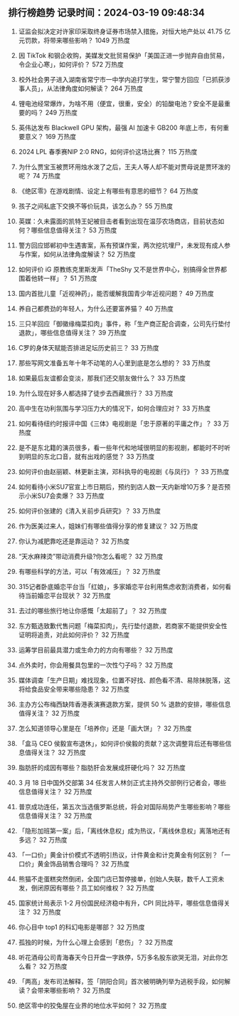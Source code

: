 
## 排行榜趋势 记录时间：2024-03-19 09:48:34
  
  1. 证监会拟决定对许家印采取终身证券市场禁入措施，对恒大地产处以 41.75 亿元罚款，将带来哪些影响？ 1049 万热度
    
  2. 因 TikTok 和钢企收购，美媒发文批贸易保护「美国正进一步抛弃自由贸易，令企业心寒」，如何评价？ 572 万热度
    
  3. 校外社会男子进入湖南省常宁市一中学内追打学生，常宁警方回应「已抓获涉事人员」，从法律角度如何解读？ 264 万热度
    
  4. 锂电池经常爆炸，为啥不用（便宜，很重，安全）的铅酸电池？安全不是最重要的吗？ 249 万热度
    
  5. 英伟达发布 Blackwell GPU 架构，最强 AI 加速卡 GB200 年底上市，有何重要意义？ 169 万热度
    
  6. 2024 LPL 春季赛NIP 2:0 RNG，如何评价这场比赛？ 115 万热度
    
  7. 为什么贾宝玉被贾环用烛水泼了之后，王夫人等人却不能对贾母说是贾环泼的呢？ 74 万热度
    
  8. 《绝区零》在游戏剧情、设定上有哪些有意思的细节？ 64 万热度
    
  9. 孩子之间私底下交换不等价玩具，该怎么办？ 55 万热度
    
  10. 英媒：久未露面的凯特王妃被目击者看到出现在温莎农场商店，目前状态如何？哪些信息值得关注？ 53 万热度
    
  11. 警方回应邯郸初中生遇害案，系有预谋作案，两次挖坑埋尸，未发现有成人参与作案，如何从法律角度解读？ 52 万热度
    
  12. 如何评价 iG 原教练克里斯发声「TheShy 又不是世界中心，别搞得全世界都围着他转一样」？ 51 万热度
    
  13. 国内首批儿童「近视神药」，能否缓解我国青少年近视问题？ 49 万热度
    
  14. 养自己都费劲的年轻人，为什么还要富养猫？ 40 万热度
    
  15. 三只羊回应「御徽缘梅菜扣肉」事件，称「生产商正配合调查，公司先行垫付退款」，哪些信息值得关注？ 39 万热度
    
  16. C罗的身体天赋能否排进足坛历史前三？ 33 万热度
    
  17. 那些写网文准备五年十年不动笔的人心里到底是怎么想的？ 33 万热度
    
  18. 如果最后友谊都会变淡，那我们还交朋友做什么？ 33 万热度
    
  19. 为什么现在好多人都选择了徒步去西藏旅行？ 33 万热度
    
  20. 高中生在功利氛围与学习压力大的情况下，如何合理应对？ 33 万热度
    
  21. 如何看待纽约时报评中国《三体》电视剧是「忠于原著的平庸之作」？ 33 万热度
    
  22. 是不是东北籍的演员很多，看一些年代和地域很明显的影视剧，都能时不时听到明显的东北口音，就有出戏的感觉？ 33 万热度
    
  23. 如何评价由赵丽颖、林更新主演，邓科执导的电视剧《与凤行》？ 33 万热度
    
  24. 如何看待小米SU7官宣上市日期后，预约到店人数一天内新增10万多？是否预示小米SU7会卖爆？ 33 万热度
    
  25. 如何评价张建的《清入关前步兵研究》？ 33 万热度
    
  26. 作为医美过来人，姐妹们有哪些值得分享的修复建议？ 32 万热度
    
  27. 你认为减肥靠吃还是靠运动？ 32 万热度
    
  28. “天水麻辣烫”带动消费升级?你怎么看呢？ 32 万热度
    
  29. 有哪些科学的方法，可以「有效减压」？ 32 万热度
    
  30. 315记者卧底婚恋平台当「红娘」，多家婚恋平台利用焦虑收割消费者，如何看待当前婚恋平台现状？ 32 万热度
    
  31. 去过的哪些旅行地让你感慨「太超前了」？ 32 万热度
    
  32. 东方甄选致歉代售问题「梅菜扣肉」，先行垫付退款，若商家不能提供安全性证明将追责，对此如何评价？ 32 万热度
    
  33. 运筹学目前最具潜力或生命力的方向有哪些？ 32 万热度
    
  34. 点外卖时，你会用餐具包里的一次性勺子吗？ 32 万热度
    
  35. 媒体调查「生产日期」难找现象，位置不好找、颜色看不清、易除抹脱落，这将给食品安全带来哪些隐患？ 32 万热度
    
  36. 主办方公布梅西缺阵香港表演赛退款方案，提供 50 % 退款的安排，哪些信息值得关注？ 32 万热度
    
  37. 怎么知道领导心里是在「培养你」还是「画大饼」？ 32 万热度
    
  38. 「盒马 CEO 侯毅宣布退休」，如何评价侯毅的贡献？这次调整背后还有哪些信息值得关注？ 32 万热度
    
  39. 脂肪肝的成因有哪些？脂肪肝会发展成肝硬化吗？ 32 万热度
    
  40. 3 月 18 日中国外交部第 34 任发言人林剑正式主持外交部例行记者会，哪些信息值得关注？ 32 万热度
    
  41. 普京成功连任，第五次当选俄罗斯总统，将会对国际局势产生哪些影响？哪些信息值得关注？ 32 万热度
    
  42. 「隐形加班第一案」后，「离线休息权」成为热议，「离线休息权」离落地还有多远？ 32 万热度
    
  43. 「一口价」黄金计价模式不透明引热议，计件黄金和计克黄金有何区别？「一口价」黄金饰品销售合理吗？ 32 万热度
    
  44. 熊猫不走蛋糕突然倒闭，全国门店已暂停接单，创始人失联，数千人工资未发，倒闭原因有哪些？员工如何维权？ 32 万热度
    
  45. 国家统计局表示 1-2 月份国民经济稳中有升，CPI 同比持平，哪些信息值得关注？ 32 万热度
    
  46. 你心目中 top1 的科幻电影是哪部？ 32 万热度
    
  47. 孤独的时候，为什么心理上会感到「悲伤」？ 32 万热度
    
  48. 听花酒母公司青海春天今日开盘一字跌停，5万多名股东欲哭无泪，对此你怎么看？ 32 万热度
    
  49. 「两高」发布司法解释，签「阴阳合同」首次被明确列举为逃税手段，如何解读？会带来哪些影响？ 32 万热度
    
  50. 绝区零中的狡兔屋在业界的地位水平如何？ 32 万热度
    